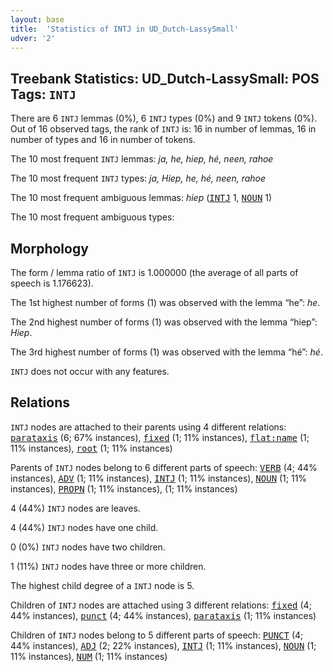 ```yaml
---
layout: base
title:  'Statistics of INTJ in UD_Dutch-LassySmall'
udver: '2'
---
```


## Treebank Statistics: UD_Dutch-LassySmall: POS Tags: `INTJ`

There are 6 `INTJ` lemmas (0%), 6 `INTJ` types (0%) and 9 `INTJ` tokens (0%).
Out of 16 observed tags, the rank of `INTJ` is: 16 in number of lemmas, 16 in number of types and 16 in number of tokens.

The 10 most frequent `INTJ` lemmas: <em>ja, he, hiep, hé, neen, rahoe</em>

The 10 most frequent `INTJ` types:  <em>ja, Hiep, he, hé, neen, rahoe</em>

The 10 most frequent ambiguous lemmas: <em>hiep</em> (<tt><a href="nl_lassysmall-pos-INTJ.html">INTJ</a></tt> 1, <tt><a href="nl_lassysmall-pos-NOUN.html">NOUN</a></tt> 1)

The 10 most frequent ambiguous types:  



## Morphology

The form / lemma ratio of `INTJ` is 1.000000 (the average of all parts of speech is 1.176623).

The 1st highest number of forms (1) was observed with the lemma “he”: <em>he</em>.

The 2nd highest number of forms (1) was observed with the lemma “hiep”: <em>Hiep</em>.

The 3rd highest number of forms (1) was observed with the lemma “hé”: <em>hé</em>.

`INTJ` does not occur with any features.


## Relations

`INTJ` nodes are attached to their parents using 4 different relations: <tt><a href="nl_lassysmall-dep-parataxis.html">parataxis</a></tt> (6; 67% instances), <tt><a href="nl_lassysmall-dep-fixed.html">fixed</a></tt> (1; 11% instances), <tt><a href="nl_lassysmall-dep-flat-name.html">flat:name</a></tt> (1; 11% instances), <tt><a href="nl_lassysmall-dep-root.html">root</a></tt> (1; 11% instances)

Parents of `INTJ` nodes belong to 6 different parts of speech: <tt><a href="nl_lassysmall-pos-VERB.html">VERB</a></tt> (4; 44% instances), <tt><a href="nl_lassysmall-pos-ADV.html">ADV</a></tt> (1; 11% instances), <tt><a href="nl_lassysmall-pos-INTJ.html">INTJ</a></tt> (1; 11% instances), <tt><a href="nl_lassysmall-pos-NOUN.html">NOUN</a></tt> (1; 11% instances), <tt><a href="nl_lassysmall-pos-PROPN.html">PROPN</a></tt> (1; 11% instances),  (1; 11% instances)

4 (44%) `INTJ` nodes are leaves.

4 (44%) `INTJ` nodes have one child.

0 (0%) `INTJ` nodes have two children.

1 (11%) `INTJ` nodes have three or more children.

The highest child degree of a `INTJ` node is 5.

Children of `INTJ` nodes are attached using 3 different relations: <tt><a href="nl_lassysmall-dep-fixed.html">fixed</a></tt> (4; 44% instances), <tt><a href="nl_lassysmall-dep-punct.html">punct</a></tt> (4; 44% instances), <tt><a href="nl_lassysmall-dep-parataxis.html">parataxis</a></tt> (1; 11% instances)

Children of `INTJ` nodes belong to 5 different parts of speech: <tt><a href="nl_lassysmall-pos-PUNCT.html">PUNCT</a></tt> (4; 44% instances), <tt><a href="nl_lassysmall-pos-ADJ.html">ADJ</a></tt> (2; 22% instances), <tt><a href="nl_lassysmall-pos-INTJ.html">INTJ</a></tt> (1; 11% instances), <tt><a href="nl_lassysmall-pos-NOUN.html">NOUN</a></tt> (1; 11% instances), <tt><a href="nl_lassysmall-pos-NUM.html">NUM</a></tt> (1; 11% instances)

